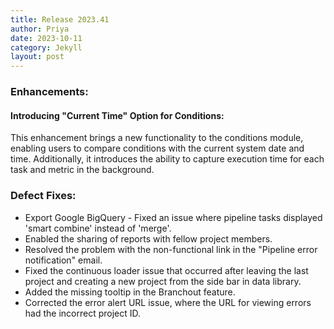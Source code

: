 ```yaml
---
title: Release 2023.41
author: Priya
date: 2023-10-11
category: Jekyll
layout: post
---
```

### Enhancements:

#### Introducing "Current Time" Option for Conditions:
This enhancement brings a new functionality to the conditions module, enabling users to compare conditions with the current system date and time. Additionally, it introduces the ability to capture execution time for each task and metric in the background.

### Defect Fixes:
* Export Google BigQuery - Fixed an issue where pipeline tasks displayed 'smart combine' instead of 'merge'.
* Enabled the sharing of reports with fellow project members.
* Resolved the problem with the non-functional link in the "Pipeline error notification" email.
* Fixed the continuous loader issue that occurred after leaving the last project and creating a new project from the side bar in data library.
* Added the missing tooltip in the Branchout feature.
* Corrected the error alert URL issue, where the URL for viewing errors had the incorrect project ID.

